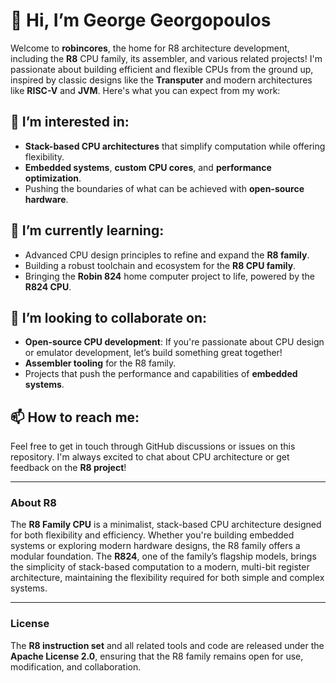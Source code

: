 # 👋 Hi, I’m George Georgopoulos

Welcome to **robincores**, the home for R8 architecture development, including the **R8** CPU family, its assembler, and various related projects! I'm passionate about building efficient and flexible CPUs from the ground up, inspired by classic designs like the **Transputer** and modern architectures like **RISC-V** and **JVM**. Here's what you can expect from my work:

## 👀 I’m interested in:
- **Stack-based CPU architectures** that simplify computation while offering flexibility.
- **Embedded systems**, **custom CPU cores**, and **performance optimization**.
- Pushing the boundaries of what can be achieved with **open-source hardware**.

## 🌱 I’m currently learning:
- Advanced CPU design principles to refine and expand the **R8 family**.
- Building a robust toolchain and ecosystem for the **R8 CPU family**.
- Bringing the **Robin 824** home computer project to life, powered by the **R824 CPU**.

## 💞️ I’m looking to collaborate on:
- **Open-source CPU development**: If you're passionate about CPU design or emulator development, let’s build something great together!
- **Assembler tooling** for the R8 family.
- Projects that push the performance and capabilities of **embedded systems**.

## 📫 How to reach me:
Feel free to get in touch through GitHub discussions or issues on this repository. I'm always excited to chat about CPU architecture or get feedback on the **R8 project**!

---

### About R8

The **R8 Family CPU** is a minimalist, stack-based CPU architecture designed for both flexibility and efficiency. Whether you're building embedded systems or exploring modern hardware designs, the R8 family offers a modular foundation. The **R824**, one of the family’s flagship models, brings the simplicity of stack-based computation to a modern, multi-bit register architecture, maintaining the flexibility required for both simple and complex systems.

---

### License

The **R8 instruction set** and all related tools and code are released under the **Apache License 2.0**, ensuring that the R8 family remains open for use, modification, and collaboration.
